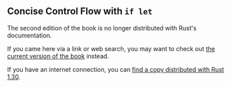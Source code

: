 ## Concise Control Flow with `if let`

The second edition of the book is no longer distributed with Rust's documentation.

If you came here via a link or web search, you may want to check out [the current
version of the book](../ch06-03-if-let.html) instead.

If you have an internet connection, you can [find a copy distributed with
Rust
1.30](https://doc.rust-lang.org/1.30.0/book/second-edition/ch06-03-if-let.html).